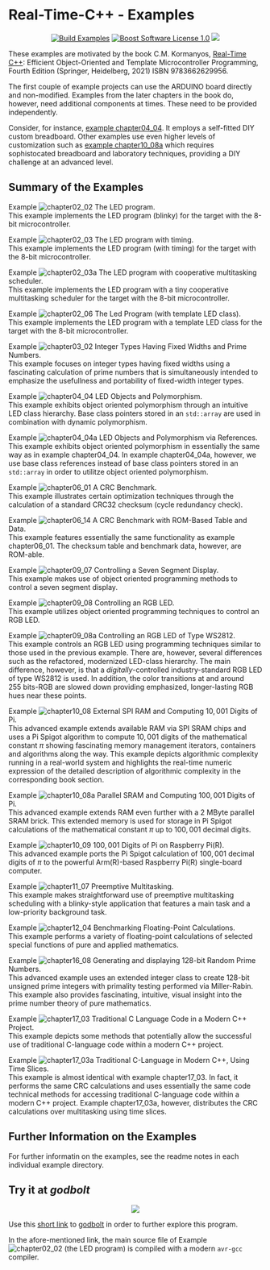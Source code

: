 Real-Time-C++ - Examples
==================

<p align="center">
    <a href="https://github.com/ckormanyos/real-time-cpp/actions">
        <img src="https://github.com/ckormanyos/real-time-cpp/actions/workflows/real-time-cpp-examples.yml/badge.svg" alt="Build Examples"></a>
    <a href="https://github.com/ckormanyos/real-time-cpp/blob/master/LICENSE_1_0.txt">
        <img src="https://img.shields.io/badge/license-BSL%201.0-blue.svg" alt="Boost Software License 1.0"></a>
    <a href="https://godbolt.org/z/fxWzb6h6f" alt="godbolt">
        <img src="https://img.shields.io/badge/try%20it%20on-godbolt-green" /></a>
</p>

﻿These examples are motivated by the book
C.M. Kormanyos,
[Real-Time C++](https://www.springer.com/de/book/9783662629956):
Efficient Object-Oriented
and Template Microcontroller Programming, Fourth Edition
(Springer, Heidelberg, 2021) ISBN 9783662629956.

The first couple of example projects can use the ARDUINO board directly
and non-modified. Examples from the later chapters in the book do, however,
need additional components at times. These need to be provided independently.

Consider, for instance,
[example chapter04_04](https://github.com/ckormanyos/real-time-cpp/tree/master/examples/chapter04_04).
It employs a self-fitted DIY custom breadboard.
Other examples use even higher levels of customization such as
[example chapter10_08a](https://github.com/ckormanyos/real-time-cpp/tree/master/examples/chapter10_08a)
which requires sophistocated breadboard and laboratory techniques,
providing a DIY challenge at an advanced level.

## Summary of the Examples

Example ![chapter02_02](https://github.com/ckormanyos/real-time-cpp/tree/master/examples/chapter02_02) The LED program.\
This example implements the LED program (blinky) for the target with the 8-bit microcontroller.

Example ![chapter02_03](https://github.com/ckormanyos/real-time-cpp/tree/master/examples/chapter02_03) The LED program with timing.\
This example implements the LED program (with timing) for the target with the 8-bit microcontroller.

Example ![chapter02_03a](https://github.com/ckormanyos/real-time-cpp/tree/master/examples/chapter02_03a) The LED program with cooperative multitasking scheduler.\
This example implements the LED program with a tiny cooperative multitasking scheduler for the target with the 8-bit microcontroller.

Example ![chapter02_06](https://github.com/ckormanyos/real-time-cpp/tree/master/examples/chapter02_06) The Led Program (with template LED class).\
This example implements the LED program with a template LED class for the target with the 8-bit microcontroller.

Example ![chapter03_02](https://github.com/ckormanyos/real-time-cpp/tree/master/examples/chapter03_02) Integer Types Having Fixed Widths and Prime Numbers.\
This example focuses on integer types having fixed widths using a fascinating calculation
of prime numbers that is simultaneously intended to emphasize the usefullness and portability
of fixed-width integer types.

Example ![chapter04_04](https://github.com/ckormanyos/real-time-cpp/tree/master/examples/chapter04_04) LED Objects and Polymorphism.\
This example exhibits object oriented polymorphism through
an intuitive LED class hierarchy. Base class pointers stored in an
`std::array` are used in combination with dynamic polymorphism.

Example ![chapter04_04a](https://github.com/ckormanyos/real-time-cpp/tree/master/examples/chapter04_04a) LED Objects and Polymorphism via References.\
This example exhibits object oriented polymorphism in essentially the same
way as in example chapter04_04. In example chapter04_04a, however, we use base class
references instead of base class pointers stored in an `std::array`
in order to utilitze object oriented polymorphism.

Example ![chapter06_01](https://github.com/ckormanyos/real-time-cpp/tree/master/examples/chapter06_01) A CRC Benchmark.\
This example illustrates certain optimization techniques through the calculation
of a standard CRC32 checksum (cycle redundancy check).

Example ![chapter06_14](https://github.com/ckormanyos/real-time-cpp/tree/master/examples/chapter06_14) A CRC Benchmark with ROM-Based Table and Data.\
This example features essentially the same functionality as example chapter06_01.
The checksum table and benchmark data, however, are ROM-able.

Example ![chapter09_07](https://github.com/ckormanyos/real-time-cpp/tree/master/examples/chapter09_07) Controlling a Seven Segment Display.\
This example makes use of object oriented programming methods to control a seven segment display.

Example ![chapter09_08](https://github.com/ckormanyos/real-time-cpp/tree/master/examples/chapter09_08) Controlling an RGB LED.\
This example utilizes object oriented programming techniques to control an RGB LED.

Example ![chapter09_08a](https://github.com/ckormanyos/real-time-cpp/tree/master/examples/chapter09_08a) Controlling an RGB LED of Type WS2812.\
This example controls an RGB LED using programming techniques similar to those used in the previous example.
There are, however, several differences such as the refactored, modernized LED-class hierarchy.
The main difference, however, is that a _digitally_-controlled industry-standard
RGB LED of type WS2812 is used. In addition, the color transitions at and around $255~\text{bits}$-RGB
are slowed down providing emphasized, longer-lasting RGB hues near these points.

Example ![chapter10_08](https://github.com/ckormanyos/real-time-cpp/tree/master/examples/chapter10_08) External SPI RAM and Computing $10,001$ Digits of Pi.\
This advanced example extends available RAM via SPI SRAM chips and uses a Pi Spigot algorithm
to compute $10,001$ digits of the mathematical constant $\pi$
showing fascinating memory management iterators, containers and algorithms along the way.
This example depicts algorithmic complexity running in a real-world system
and highlights the real-time numeric expression of the detailed description
of algorithmic complexity in the corresponding book section.

Example ![chapter10_08a](https://github.com/ckormanyos/real-time-cpp/tree/master/examples/chapter10_08a) Parallel SRAM and Computing $100,001$ Digits of Pi.\
This advanced example extends RAM even further with a $2~\text{MByte}$ parallel SRAM brick. This extended memory
is used for storage in Pi Spigot calculations
of the mathematical constant $\pi$ up to $100,001$ decimal digits.

Example ![chapter10_09](https://github.com/ckormanyos/real-time-cpp/tree/master/examples/chapter10_09) $100,001$ Digits of Pi on Raspberry Pi(R).\
This advanced example ports the Pi Spigot calculation
of $100,001$ decimal digits of $\pi$
to the powerful Arm(R)-based Raspberry Pi(R) single-board computer.

Example ![chapter11_07](https://github.com/ckormanyos/real-time-cpp/tree/master/examples/chapter11_07) Preemptive Multitasking.\
This example makes straightforward use of preemptive multitasking scheduling with a blinky-style application that features a main task and a low-priority background task.

Example ![chapter12_04](https://github.com/ckormanyos/real-time-cpp/tree/master/examples/chapter12_04) Benchmarking Floating-Point Calculations.\
This example performs a variety of floating-point calculations of selected special functions of pure and applied mathematics.

Example ![chapter16_08](https://github.com/ckormanyos/real-time-cpp/tree/master/examples/chapter16_08) Generating and displaying 128-bit Random Prime Numbers.\
This advanced example uses an extended integer class to create 128-bit unsigned prime integers with primality testing performed via Miller-Rabin.
This example also provides fascinating, intuitive, visual insight into the prime number theory of pure mathematics.

Example ![chapter17_03](https://github.com/ckormanyos/real-time-cpp/tree/master/examples/chapter17_03) Traditional C Language Code in a Modern C++ Project.\
This example depicts some methods that potentially allow the successful use
of traditional C-language code within a modern C++ project.

Example ![chapter17_03a](https://github.com/ckormanyos/real-time-cpp/tree/master/examples/chapter17_03a) Traditional C-Language in Modern C++, Using Time Slices.\
This example is almost identical with example chapter17_03. In fact, it performs
the same CRC calculations and uses essentially the same code technical methods
for accessing traditional C-language code within a modern C++ project.
Example chapter17_03a, however, distributes the CRC calculations
over multitasking using time slices.

## Further Information on the Examples

For further informatin on the examples, see the readme notes
in each individual example directory.

## Try it at _godbolt_

<p align="center">
    <a href="https://godbolt.org/z/fxWzb6h6f" alt="godbolt">
        <img src="https://img.shields.io/badge/try%20it%20on-godbolt-green" /></a>
</p>

Use this [short link](https://godbolt.org/z/fxWzb6h6f)
to [godbolt](https://godbolt.org) in order to further explore this program.

In the afore-mentioned link, the main source file of
Example ![chapter02_02](https://github.com/ckormanyos/real-time-cpp/tree/master/examples/chapter02_02)
(the LED program) is compiled with a modern `avr-gcc` compiler.
